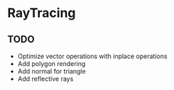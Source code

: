 # RayTracing
## TODO
* Optimize vector operations with inplace operations
* Add polygon rendering
* Add normal for triangle
* Add reflective rays
